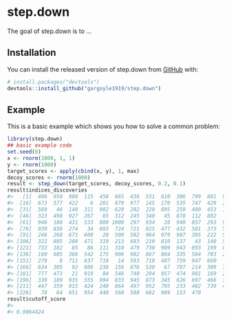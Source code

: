 
<!-- README.md is generated from README.Rmd. Please edit that file -->

# step.down

<!-- badges: start -->
<!-- badges: end -->

The goal of step.down is to …

## Installation

You can install the released version of step.down from
[GitHub](https://github.com/) with:

``` r
# install.packages("devtools")
devtools::install_github("gargoyle1919/step.down")
```

## Example

This is a basic example which shows you how to solve a common problem:

``` r
library(step.down)
## basic example code
set.seed(0)
x <- rnorm(1000, 1, 1)
y <- rnorm(1000)
target_scores <- apply(cbind(x, y), 1, max)
decoy_scores <- rnorm(1000)
result <- step_down(target_scores, decoy_scores, 0.2, 0.1)
result$indices_discoveries
#>   [1]  406  950  908  115  458  665  436  531  610  306  799  801  948  627  576
#>  [16]  673  577  422    6  201  879  977  145  170  535  747  429  248  134   63
#>  [31]  569   46  140  311  982  629  202  220  895  259  480  453  157  519  402
#>  [46]  323  498  927  267   65  312  245  340   45  878  112  802    7  849  380
#>  [61]  946  188  431  533  800 1000  297  934   28  940  857  293  958  280  858
#>  [76]  939  836  274   34  693  724  721  825  477  432  501  373  515  926  585
#>  [91]  246  268  671  608   20  500  582  964  979  907  395  222  510  623  414
#> [106]  322  805  200  471  319  213  683  210  810  137   43  148  583  273  446
#> [121]  733  182   85   86  111  310  479  730  909  943  893  199  824  615  426
#> [136]  160  685  366  542  175  906  902  867  804  335  584  703  275  887  823
#> [151]  279    8  711  637  718   14  593  710  407  759  947  660   40   88  328
#> [166]  634  305   92  886  238  156  876  530   67  707  214  309  754   31  524
#> [181]  777  473   21  919   84  546  740  294  957  474  981  169  287  761  394
#> [196]  339  189  935  555  994  833  945  873  345  626  697  466  389   18  589
#> [211]  447  359  915  424  240  864  497  952  795  233  482  739  493  381  301
#> [226]   78   64  651  954  440  568  588  662  989  153  470
result$cutoff_score
#>           
#> 0.9064424
```
